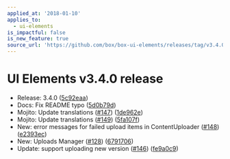 ```yaml
---
applied_at: '2018-01-10'
applies_to:
  - ui-elements
is_impactful: false
is_new_feature: true
source_url: 'https://github.com/box/box-ui-elements/releases/tag/v3.4.0'
---
```


# UI Elements v3.4.0 release


* Release: 3.4.0 ([5c92eaa](https://github.com/box/box-ui-elements/commit[5c92eaa](https://github.com/box/box-ui-elements/commit/5c92eaa)))
* Docs: Fix README typo ([5d0b79d](https://github.com/box/box-ui-elements/commit[5d0b79d](https://github.com/box/box-ui-elements/commit/5d0b79d)))
* Mojito: Update translations ([#147](https://github.com/box/box-ui-elements/pull/147)) ([1de962e](https://github.com/box/box-ui-elements/commit[1de962e](https://github.com/box/box-ui-elements/commit/1de962e)))
* Mojito: Update translations ([#149](https://github.com/box/box-ui-elements/pull/149)) ([5fa107f](https://github.com/box/box-ui-elements/commit[5fa107f](https://github.com/box/box-ui-elements/commit/5fa107f)))
* New: error messages for failed upload items in ContentUploader ([#148](https://github.com/box/box-ui-elements/pull/148)) ([e2393ec](https://github.com/box/box-ui-elements/commit[e2393ec](https://github.com/box/box-ui-elements/commit/e2393ec)))
* New: Uploads Manager ([#128](https://github.com/box/box-ui-elements/pull/128)) ([6791706](https://github.com/box/box-ui-elements/commit[6791706](https://github.com/box/box-ui-elements/commit/6791706)))
* Update: support uploading new version ([#146](https://github.com/box/box-ui-elements/pull/146)) ([fe9a0c9](https://github.com/box/box-ui-elements/commit[fe9a0c9](https://github.com/box/box-ui-elements/commit/fe9a0c9)))



